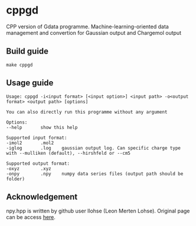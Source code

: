 # cppgd
CPP version of Gdata programme. Machine-learning-oriented data management and convertion for Gaussian output and Chargemol output

## Build guide
    make cppgd

## Usage guide
    Usage: cppgd -i<input format> [<input option>] <input path> -o<output format> <output path> [options]
    
    You can also directly run this programme without any argument
    
    Options:
    --help       show this help
    
    Supported input format:
    -imol2       .mol2 
    -iglog       .log    gaussian output log. Can specific charge type with --mulliken (default), --hirshfeld or --cm5
    
    Supported output format:
    -oxyz        .xyz 
    -onpy        .npy    numpy data series files (output path should be folder)

## Acknowledgement
npy.hpp is written by github user llohse (Leon Merten Lohse). Original page can be access [here](https://github.com/llohse/libnpy/tree/master).
